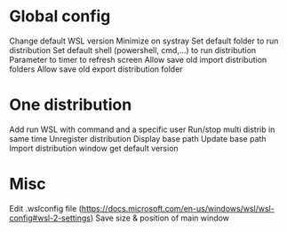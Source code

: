 # Global config

Change default WSL version
Minimize on systray
Set default folder to run distribution
Set default shell (powershell, cmd,...) to run distribution
Parameter to timer to refresh screen
Allow save old import distribution folders
Allow save old export distribution folder

# One distribution

Add run WSL with command and a specific user
Run/stop multi distrib in same time
Unregister distribution
Display base path
Update base path
Import distribution window get default version

# Misc

Edit <USER>\.wslconfig file (https://docs.microsoft.com/en-us/windows/wsl/wsl-config#wsl-2-settings)
Save size & position of main window
